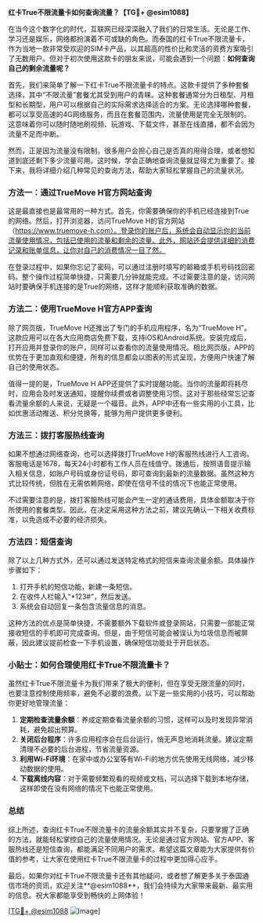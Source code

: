 **红卡True不限流量卡如何查询流量？【TG💪+ @esim1088】**

在当今这个数字化的时代，互联网已经深深融入了我们的日常生活。无论是工作、学习还是娱乐，网络都扮演着不可或缺的角色。而泰国的红卡True不限流量卡，作为当地一款非常受欢迎的SIM卡产品，以其超高的性价比和灵活的资费方案吸引了无数用户。但对于初次使用这款卡的朋友来说，可能会遇到一个问题：**如何查询自己的剩余流量呢？**

首先，我们来简单了解一下红卡True不限流量卡的特点。这款卡提供了多种套餐选择，其中“不限流量”套餐尤其受到用户的青睐。这种套餐通常分为日租型、月租型和长期型，用户可以根据自己的实际需求选择适合的方案。无论选择哪种套餐，都可以享受高速的4G网络服务，而且在套餐范围内，流量使用是完全无限制的。这意味着你可以随时随地刷视频、玩游戏、下载文件，甚至在线直播，都不会因为流量不足而中断。

然而，正是因为流量没有限制，很多用户会担心自己是否真的用得合理，或者想知道到底还剩下多少流量可用。这时候，学会正确地查询流量就显得尤为重要了。接下来，我将详细介绍几种常见的查询方法，帮助大家轻松掌握自己的流量状况。

### 方法一：通过TrueMove H官方网站查询

这是最直接也是最常用的一种方式。首先，你需要确保你的手机已经连接到True的网络。然后，打开浏览器，访问TrueMove H的官方网站（https://www.truemove-h.com）。登录你的账户后，系统会自动显示你的当前流量使用情况，包括已使用的流量和剩余的流量。此外，网站还会提供详细的消费记录和账单信息，让你对自己的消费情况一目了然。

在登录过程中，如果你忘记了密码，可以通过注册时填写的邮箱或手机号码找回密码。整个操作过程简单快捷，只需要几分钟就能完成。不过需要注意的是，访问网站时要确保手机连接的是True的网络，这样才能顺利获取准确的数据。

### 方法二：使用TrueMove H官方APP查询

除了网页版，TrueMove H还推出了专门的手机应用程序，名为“TrueMove H”。这款应用可以在各大应用商店免费下载，支持iOS和Android系统。安装完成后，打开应用并登录你的账户，同样可以查看你的流量使用情况。相比网页版，APP的优势在于更加直观和便捷，所有的信息都会以图表的形式呈现，方便用户快速了解自己的使用状态。

值得一提的是，TrueMove H APP还提供了实时提醒功能。当你的流量即将耗尽时，应用会及时发送通知，提醒你续费或者调整使用习惯。这对于那些经常忘记查看流量余额的人来说，无疑是一个福音。此外，APP中还有一些实用的小工具，比如优惠活动推送、积分兑换等，能够为用户提供更多便利。

### 方法三：拨打客服热线查询

如果不想通过网络查询，也可以选择拨打TrueMove H的客服热线进行人工咨询。客服电话是1678，每天24小时都有工作人员在线值守。拨通后，按照语音提示输入相关信息，如账户号码或身份证号码，即可查询到最新的流量数据。虽然这种方式比较传统，但胜在无需依赖网络，即使在信号不佳的情况下也能正常使用。

不过需要注意的是，拨打客服热线可能会产生一定的通话费用，具体金额取决于你所使用的套餐类型。因此，在决定采用这种方法之前，建议先确认一下相关收费标准，以免造成不必要的经济损失。

### 方法四：短信查询

除了以上几种方式外，还可以通过发送特定格式的短信来查询流量余额。具体操作步骤如下：

1. 打开手机的短信功能，新建一条短信。
2. 在收件人栏输入“*123#”，然后发送。
3. 系统会自动回复一条包含流量信息的消息。

这种方法的优点是简单快捷，不需要额外下载软件或登录网站，只需要一部能正常接收短信的手机即可完成查询。但是，由于短信可能会被误认为垃圾信息而被屏蔽，因此建议提前检查一下手机设置，确保短信功能处于开启状态。

### 小贴士：如何合理使用红卡True不限流量卡？

虽然红卡True不限流量卡为我们带来了极大的便利，但在享受无限流量的同时，也要注意控制使用频率，避免不必要的浪费。以下是一些实用的小技巧，可以帮助你更好地管理流量：

1. **定期检查流量余额**：养成定期查看流量余额的习惯，这样可以及时发现异常消耗，避免超出预算。
2. **关闭后台程序**：许多应用程序会在后台运行，悄无声息地消耗流量。建议定期清理不必要的后台进程，节省流量资源。
3. **利用Wi-Fi环境**：在家中或办公室等有Wi-Fi的地方优先使用无线网络，减少移动数据的使用。
4. **下载离线内容**：对于需要频繁观看的视频或文档，可以选择下载到本地存储，这样即使在没有网络的情况下也能正常使用。

### 总结

综上所述，查询红卡True不限流量卡的流量余额其实并不复杂，只要掌握了正确的方法，就能轻松掌控自己的流量使用情况。无论是通过官方网站、官方APP、客服热线还是短信查询，都能满足不同用户的需求。希望这篇文章能为大家提供有价值的参考，让大家在使用红卡True不限流量卡的过程中更加得心应手。

最后，如果你对红卡True不限流量卡还有其他疑问，或者想了解更多关于泰国通信市场的资讯，欢迎关注**@esim1088**，我们会持续为大家带来最新、最实用的信息。祝大家都能享受到畅快的上网体验！

[[TG💪+ @esim1088](https://t.me/s/esim1088) ![Image](https://i.postimg.cc/4NQfJmqS/Snipaste-2025-05-13-00-14-12.png)]